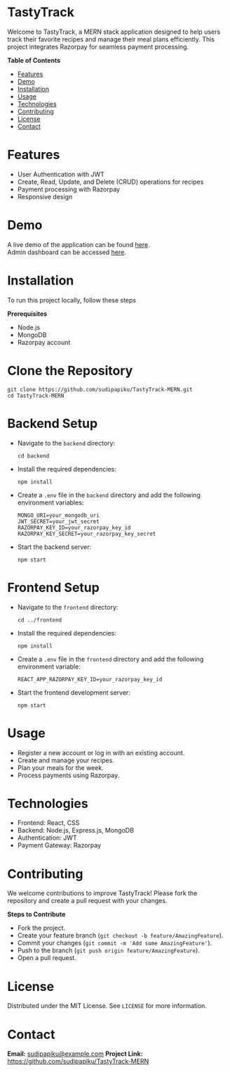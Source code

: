 # TastyTrack
Welcome to TastyTrack, a MERN stack application designed to help users track their favorite recipes and manage their meal plans efficiently. This project integrates Razorpay for seamless payment processing.

**Table of Contents**
<ul>
    <li><a href="#features">Features</a></li>
    <li><a href="#demo">Demo</a></li>
    <li><a href="#installation">Installation</a></li>
    <li><a href="#usage">Usage</a></li>
    <li><a href="#technologies">Technologies</a></li>
    <li><a href="#contributing">Contributing</a></li>
    <li><a href="#license">License</a></li>
    <li><a href="#contact">Contact</a></li>
</ul>

# Features
<ul>
    <li>User Authentication with JWT</li>
    <li>Create, Read, Update, and Delete (CRUD) operations for recipes</li>
    <li>Payment processing with Razorpay</li>
    <li>Responsive design</li>
</ul>

# Demo
A live demo of the application can be found <a href="https://tastytrack-frontend.onrender.com" target="_blank">here</a>. <br>
Admin dashboard can be accessed <a href="https://tastytrack-admin.onrender.com" target="_blank">here</a>.

# Installation

To run this project locally, follow these steps

**Prerequisites**
<ul>
    <li>Node.js</li>
    <li>MongoDB</li>
    <li>Razorpay account</li>
</ul>

# Clone the Repository
<pre><code>git clone https://github.com/sudipapiku/TastyTrack-MERN.git
cd TastyTrack-MERN</code></pre>

# Backend Setup
<ul>
<li>Navigate to the <code>backend</code> directory:
<pre><code>cd backend</code></pre></li>
<li>Install the required dependencies:
    <pre><code>npm install</code></pre>
</li>
<li>Create a <code>.env</code> file in the <code>backend</code> directory and add the following environment variables:
                <pre><code>MONGO_URI=your_mongodb_uri
JWT_SECRET=your_jwt_secret
RAZORPAY_KEY_ID=your_razorpay_key_id
RAZORPAY_KEY_SECRET=your_razorpay_key_secret</code></pre>
            </li>
            <li>Start the backend server:
                <pre><code>npm start</code></pre>
            </li>
</ul>

# Frontend Setup
<ul>
    <li>Navigate to the <code>frontend</code> directory:
    <pre><code>cd ../frontend</code></pre> </li>
    <li>Install the required dependencies:
        <pre><code>npm install</code></pre></li>
<li>Create a <code>.env</code> file in the <code>frontend</code> directory and add the following environment variable:
                <pre><code>REACT_APP_RAZORPAY_KEY_ID=your_razorpay_key_id</code></pre>
            </li>
            <li>Start the frontend development server:
                <pre><code>npm start</code></pre>
            </li>
        </ul>

# Usage
<ul>
    <li>Register a new account or log in with an existing account.</li>
    <li>Create and manage your recipes.</li>
    <li>Plan your meals for the week.</li>
    <li>Process payments using Razorpay.</li>
</ul>

# Technologies
<ul>
    <li> Frontend: React, CSS</li>
    <li>Backend: Node.js, Express.js, MongoDB</li>
    <li>Authentication: JWT</li>
    <li>Payment Gateway: Razorpay</li>
</ul>

# Contributing
We welcome contributions to improve TastyTrack! Please fork the repository and create a pull request with your changes.

**Steps to Contribute** 
<ul>
    <li>Fork the project.</li>
    <li>Create your feature branch (<code>git checkout -b feature/AmazingFeature</code>).</li>
    <li>Commit your changes (<code>git commit -m 'Add some AmazingFeature'</code>).</li>
    <li>Push to the branch (<code>git push origin feature/AmazingFeature</code>).</li>
    <li>Open a pull request.</li>
</ul>

# License
Distributed under the MIT License. See <code>LICENSE</code> for more information.

# Contact
**Email:** <a href="mailto:sudipapiku@example.com">sudipapiku@example.com</a>
**Project Link:** <a href="https://github.com/sudipapiku/TastyTrack-MERN">https://github.com/sudipapiku/TastyTrack-MERN</a>
   

